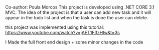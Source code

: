 Co-author: Poula Morcos
This project is developed using .NET CORE 3.1 MVC.
The idea of the project is that a user can add new task and it will appear in the todo list and when the task is done the user can delete.

this project was implemented using this tutorial:
https://www.youtube.com/watch?v=jAET1F3zHIw&t=3s

I Made the full front end design + some minor changes in the code 
